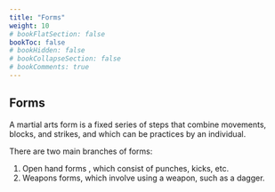 ```yaml
---
title: "Forms"
weight: 10
# bookFlatSection: false
bookToc: false
# bookHidden: false
# bookCollapseSection: false
# bookComments: true
---
```

## Forms
A martial arts form is a fixed series of steps that
combine movements, blocks, and strikes, and which can be
practices by an individual.  

There are two main branches of forms:

1. Open hand forms , which consist of punches, kicks, etc.
2. Weapons forms, which involve using a weapon, such as a dagger.
